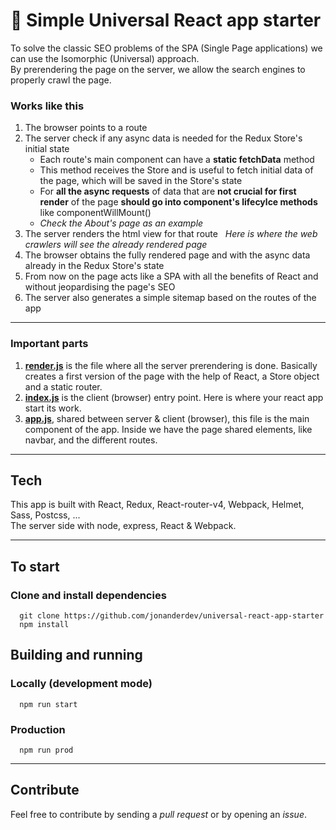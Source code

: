 # 🚀 Simple Universal React app starter
To solve the classic SEO problems of the SPA (Single Page applications) we can use the Isomorphic (Universal) approach.  
By prerendering the page on the server, we allow the search engines to properly crawl the page.


### Works like this
1. The browser points to a route  
2. The server check if any async data is needed for the Redux Store's initial state   
   - Each route's main component can have a **static fetchData** method   
   - This method receives the Store and is useful to fetch initial data of the page, which will be saved in the Store's state   
   - For **all the async requests** of data that are **not crucial for first render** of the page **should go into component's lifecylce methods** like componentWillMount()  
   - *Check the About's page as an example*  
3. The server renders the html view for that route  
   *Here is where the web crawlers will see the already rendered page*  
4. The browser obtains the fully rendered page and with the async data already in the Redux Store's state
5. From now on the page acts like a SPA with all the benefits of React and without jeopardising the page's SEO
6. The server also generates a simple sitemap based on the routes of the app


---

### Important parts
1. **[render.js](https://github.com/jonanderdev/universal-react-app-starter/blob/master/server/render.js)** is the file where all the server prerendering is done. Basically creates a first version of the page with the help of React, a Store object and a static router.
2. **[index.js](https://github.com/jonanderdev/universal-react-app-starter/blob/master/src/js/index.js)** is the client (browser) entry point. Here is where your react app start its work.
3. **[app.js](https://github.com/jonanderdev/universal-react-app-starter/blob/master/src/js/app.js)**, shared between server & client (browser), this file is the main component of the app. Inside we have the page shared elements, like navbar, and the different routes.  

---

## Tech
This app is built with React, Redux, React-router-v4, Webpack, Helmet, Sass, Postcss, ...  
The server side with node, express, React & Webpack.

---

## To start
### Clone and install dependencies
```
  git clone https://github.com/jonanderdev/universal-react-app-starter
  npm install
```

## Building and running
### Locally (development mode)
```
  npm run start
```
### Production
```
  npm run prod
```

---

## Contribute
Feel free to contribute by sending a *pull request* or by opening an *issue*.

